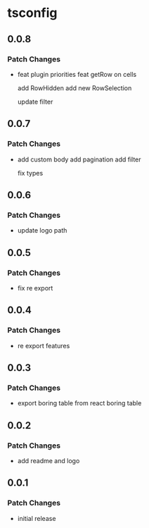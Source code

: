 # tsconfig

## 0.0.8

### Patch Changes

- feat plugin priorities
  feat getRow on cells

  add RowHidden
  add new RowSelection

  update filter

## 0.0.7

### Patch Changes

- add custom body
  add pagination
  add filter

  fix types

## 0.0.6

### Patch Changes

- update logo path

## 0.0.5

### Patch Changes

- fix re export

## 0.0.4

### Patch Changes

- re export features

## 0.0.3

### Patch Changes

- export boring table from react boring table

## 0.0.2

### Patch Changes

- add readme and logo

## 0.0.1

### Patch Changes

- initial release
